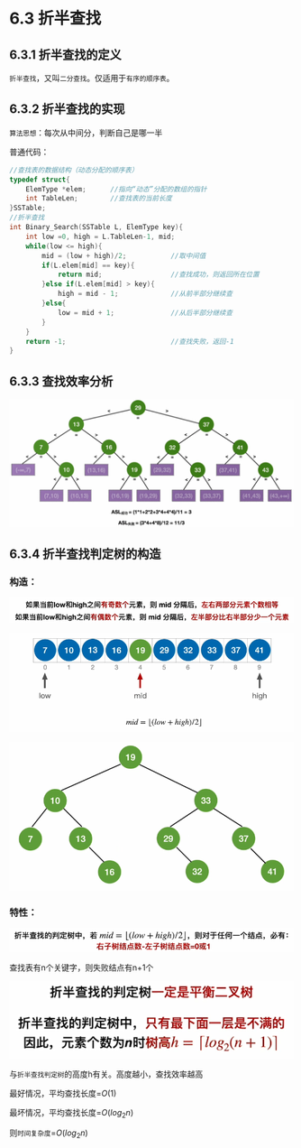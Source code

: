 # 6.3 折半查找

## 6.3.1 折半查找的定义

`折半查找`，又叫`二分查找`。仅适用于`有序的顺序表`。

## 6.3.2 折半查找的实现

`算法思想`：每次从中间分，判断自己是哪一半

普通代码：

```c
//查找表的数据结构（动态分配的顺序表）
typedef struct{
    ElemType *elem;      //指向“动态”分配的数组的指针
    int TableLen;        //查找表的当前长度
}SSTable;
//折半查找
int Binary_Search(SSTable L, ElemType key){
    int low =0, high = L.TableLen-1, mid;
    while(low <= high){
        mid = (low + high)/2;           //取中间值
        if(L.elem[mid] == key){
            return mid;                 //查找成功，则返回所在位置
        }else if(L.elem[mid] > key){
            high = mid - 1;             //从前半部分继续查
        }else{
            low = mid + 1;              //从后半部分继续查
        }  
    }
    return -1;                          //查找失败，返回-1
}
```

## 6.3.3 查找效率分析

![uTools_1638256115837](../images/uTools_1638256115837.png)

## 6.3.4 折半查找判定树的构造

### 构造：

![uTools_1638256209356](../images/uTools_1638256209356.png)

![uTools_1638256305668](../images/uTools_1638256305668.png)

![uTools_1638256324365](../images/uTools_1638256324365.png)

### 特性：

![uTools_1638256454841](../images/uTools_1638256454841.png)

查找表有n个关键字，则失败结点有n+1个

![uTools_1638256551359](../images/uTools_1638256551359.png)

与`折半查找判定树`的高度h有关。高度越小，查找效率越高

最好情况，平均查找长度=$O(1)$

最坏情况，平均查找长度=$O(log_2n)$

则`时间复杂度`=$O(log_2n)$
